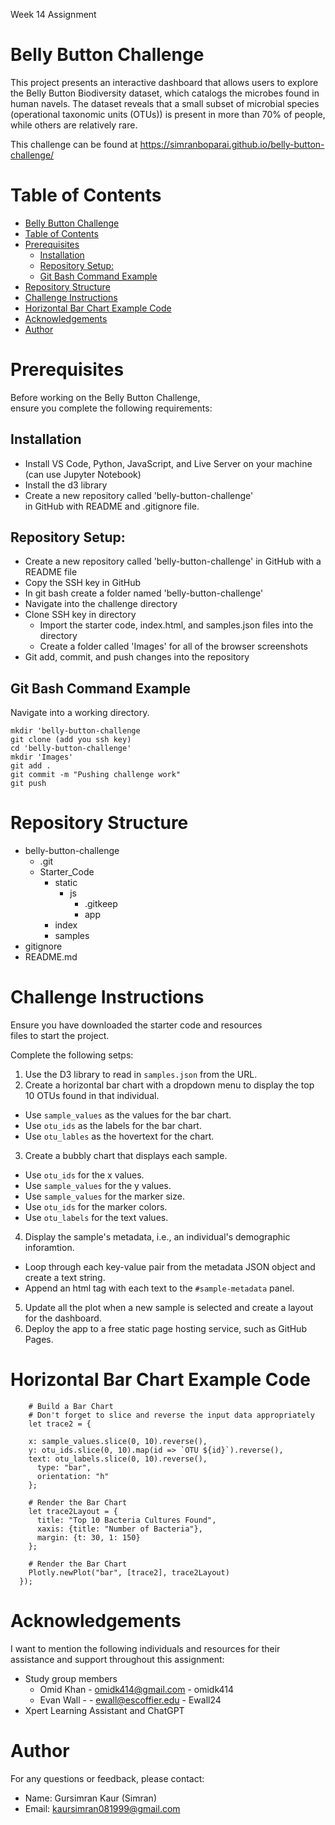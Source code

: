 Week 14 Assignment

# Belly Button Challenge

This project presents an interactive dashboard that allows users to explore the Belly Button Biodiversity dataset, which catalogs the microbes found in human navels. The dataset reveals that a small subset of microbial species (operational taxonomic units (OTUs)) is present in more than 70% of people, while others are relatively rare.

This challenge can be found at https://simranboparai.github.io/belly-button-challenge/

# Table of Contents

- [Belly Button Challenge](#belly-button-challenge)
- [Table of Contents](#table-of-contents)
- [Prerequisites](#prerequisites)
  - [Installation](#installation)
  - [Repository Setup:](#repository-setup)
  - [Git Bash Command Example](#git-bash-command-example)
- [Repository Structure](#repository-structure)
- [Challenge Instructions](#challenge-instructions)
- [Horizontal Bar Chart Example Code](#horizontal-bar-chart-example-code)
- [Acknowledgements](#acknowledgements)
- [Author](#author)
# Prerequisites

Before working on the Belly Button Challenge, ensure you complete the following requirements:

## Installation 
- Install VS Code, Python, JavaScript, and Live Server on your machine (can use Jupyter Notebook)
- Install the d3 library
- Create a new repository called 'belly-button-challenge' in GitHub with README and .gitignore file.

## Repository Setup:
  - Create a new repository called 'belly-button-challenge' in GitHub with a README file
  - Copy the SSH key in GitHub
  - In git bash create a folder named 'belly-button-challenge'
  - Navigate into the challenge directory 
  - Clone SSH key in directory
    - Import the starter code, index.html, and samples.json files into the directory
    - Create a folder called 'Images' for all of the browser screenshots 
  - Git add, commit, and push changes into the repository


## Git Bash Command Example
Navigate into a working directory. 
```
mkdir 'belly-button-challenge
git clone (add you ssh key)
cd 'belly-button-challenge'
mkdir 'Images'
git add .
git commit -m "Pushing challenge work"
git push 
```


# Repository Structure
- belly-button-challenge
    - .git
    - Starter_Code
        - static
            - js
                - .gitkeep
                - app
        - index
        - samples
 - gitignore
 - README.md
# Challenge Instructions

Ensure you have downloaded the starter code and resources files to start the project.

Complete the following setps: 

1. Use the D3 library to read in ```samples.json``` from the URL.
2. Create a horizontal bar chart with a dropdown menu to display the top 10 OTUs found in that individual.  
- Use ```sample_values``` as the values for the bar chart.
- Use ```otu_ids``` as the labels for the bar chart.
- Use ```otu_lables``` as the hovertext for the chart.
3. Create a bubbly chart that displays each sample.
- Use ```otu_ids``` for the x values.
- Use ```sample_values``` for the y values.
- Use ````sample_values```` for the marker size.
- Use ```otu_ids``` for the marker colors.
- Use ```otu_labels``` for the text values.
4. Display the sample's metadata, i.e., an individual's demographic inforamtion.
- Loop through each key-value pair from the metadata JSON object and create a text string.
- Append an html tag with each text to the ```#sample-metadata``` panel. 
5. Update all the plot when a new sample is selected and create a layout for the dashboard. 
6. Deploy the app to a free static page hosting service, such as GitHub Pages. 



# Horizontal Bar Chart Example Code

```VS Code
    # Build a Bar Chart
    # Don't forget to slice and reverse the input data appropriately
    let trace2 = {

    x: sample_values.slice(0, 10).reverse(),
    y: otu_ids.slice(0, 10).map(id => `OTU ${id}`).reverse(),
    text: otu_labels.slice(0, 10).reverse(),
      type: "bar",
      orientation: "h"
    };

    # Render the Bar Chart
    let trace2Layout = {
      title: "Top 10 Bacteria Cultures Found",
      xaxis: {title: "Number of Bacteria"},
      margin: {t: 30, 1: 150}
    };

    # Render the Bar Chart
    Plotly.newPlot("bar", [trace2], trace2Layout)
  });

```

# Acknowledgements

I want to mention the following individuals and resources for their assistance and support throughout this assignment: 
- Study group members
    - Omid Khan - omidk414@gmail.com - omidk414
    - Evan Wall - - ewall@escoffier.edu - Ewall24
- Xpert Learning Assistant and ChatGPT


# Author

For any questions or feedback, please contact:
- Name: Gursimran Kaur (Simran)
- Email: kaursimran081999@gmail.com